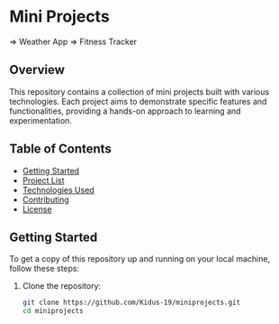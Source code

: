 # Mini Projects
  => Weather App
  => Fitness Tracker
## Overview
This repository contains a collection of mini projects built with various technologies. Each project aims to demonstrate specific features and functionalities, providing a hands-on approach to learning and experimentation.

## Table of Contents
- [Getting Started](#getting-started)
- [Project List](#project-list)
- [Technologies Used](#technologies-used)
- [Contributing](#contributing)
- [License](#license)

## Getting Started
To get a copy of this repository up and running on your local machine, follow these steps:

1. Clone the repository:
   ```bash
   git clone https://github.com/Kidus-19/miniprojects.git
   cd miniprojects

